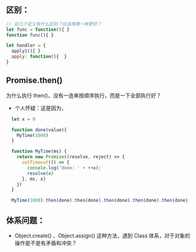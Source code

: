 ## 区别：

```javascript
// 这几个定义有什么区别？应该用哪一种更好？
let func = function(){ }
function func(){ }

let handler = {
  apply1(){ }
  apply: function(){  }
}

```



## Promise.then()

为什么执行 then()，没有一连串按顺序执行，而是一下全部执行好？

- 个人怀疑：这是因为，

```javascript
  let x = 0

  function done(value){
    MyTime(1000)
  }

  function MyTime(ms) {
    return new Promise((resolve, reject) => {
      setTimeout(() => {
        console.log('done: ' + ++x);
        resolve(x)
      }, ms, x)
    })
  }

  MyTime(1000).then(done).then(done).then(done).then(done).then(done)

```



## 体系问题：

- Object.create() 、Object.assign() 这种方法，遇到 Class 体系，对于对象的操作是不是有矛盾和冲突？